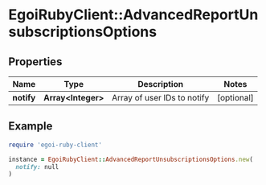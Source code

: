 # EgoiRubyClient::AdvancedReportUnsubscriptionsOptions

## Properties

| Name | Type | Description | Notes |
| ---- | ---- | ----------- | ----- |
| **notify** | **Array&lt;Integer&gt;** | Array of user IDs to notify | [optional] |

## Example

```ruby
require 'egoi-ruby-client'

instance = EgoiRubyClient::AdvancedReportUnsubscriptionsOptions.new(
  notify: null
)
```

